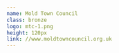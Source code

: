 ```yaml
---
name: Mold Town Council
class: bronze
logo: mtc-1.png
height: 120px
link: //www.moldtowncouncil.org.uk
---
```

